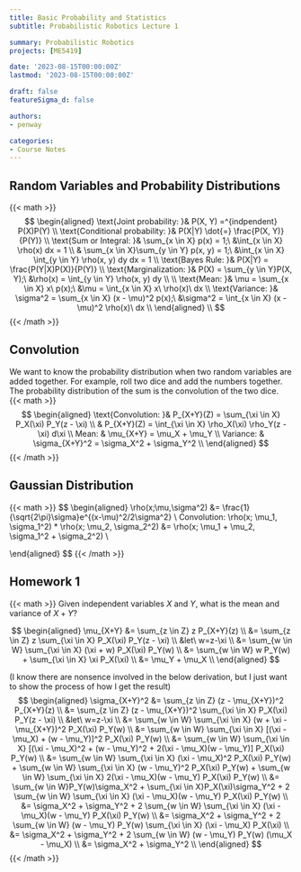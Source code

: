 ```yaml
---
title: Basic Probability and Statistics
subtitle: Probabilistic Robotics Lecture 1

summary: Probabilistic Robotics
projects: [ME5419]

date: '2023-08-15T00:00:00Z'
lastmod: '2023-08-15T00:00:00Z'

draft: false
featureSigma_d: false

authors:
- penway

categories:
- Course Notes
---
```


## Random Variables and Probability Distributions
{{< math >}}
$$
\begin{aligned}
\text{Joint probability: }& P(X, Y) =^{indpendent} P(X)P(Y) \\
\text{Conditional probability: }& P(X|Y) \dot{=} \frac{P(X, Y)}{P(Y)} \\
\text{Sum or Integral: }& \sum_{x \in X} p(x) = 1;\ &\int_{x \in X} \rho(x) dx = 1 \\
& \sum_{x \in X}\sum_{y \in Y} p(x, y) = 1;\ &\int_{x \in X} \int_{y \in Y} \rho(x, y) dy dx = 1 \\
\text{Bayes Rule: }& P(X|Y) = \frac{P(Y|X)P(X)}{P(Y)} \\
\text{Marginalization: }& P(X) = \sum_{y \in Y}P(X, Y);\ &\rho(x) = \int_{y \in Y} \rho(x, y) dy \\ \\
\text{Mean: }& \mu = \sum_{x \in X} x\ p(x);\ &\mu = \int_{x \in X} x\ \rho(x)\ dx \\
\text{Variance: }& \sigma^2 = \sum_{x \in X} (x - \mu)^2 p(x);\ &\sigma^2 = \int_{x \in X} (x - \mu)^2 \rho(x)\ dx \\
\end{aligned} \\
$$
{{< /math >}}

## Convolution
We want to know the probability distribution when two random variables are added together. For example, roll two dice and add the numbers together. The probability distribution of the sum is the convolution of the two dice.
{{< math >}}
$$
\begin{aligned}
\text{Convolution: }& P_{X+Y}(Z) = \sum_{\xi \in X} P_X(\xi) P_Y(z - \xi) \\
& P_{X+Y}(Z) = \int_{\xi \in X} \rho_X(\xi) \rho_Y(z - \xi) d\xi \\
Mean: & \mu_{X+Y} = \mu_X + \mu_Y \\
Variance: & \sigma_{X+Y}^2 = \sigma_X^2 + \sigma_Y^2 \\
\end{aligned}
$$
{{< /math >}}

## Gaussian Distribution
{{< math >}}
$$
\begin{aligned}
\rho(x;\mu,\sigma^2) &= \frac{1}{\sqrt{2\pi}\sigma}e^{(x-\mu)^2/2\sigma^2} \\
Convolution: \rho(x; \mu_1, \sigma_1^2) * \rho(x; \mu_2, \sigma_2^2) &= \rho(x; \mu_1 + \mu_2, \sigma_1^2 + \sigma_2^2) \\

\end{aligned}
$$
{{< /math >}}

## Homework 1
{{< math >}}
Given independent variables $X$ and $Y$, what is the mean and variance of $X+Y$?

$$
\begin{aligned}
\mu_{X+Y} &= \sum_{z \in Z} z P_{X+Y}(z) \\
&= \sum_{z \in Z} z \sum_{\xi \in X} P_X(\xi) P_Y(z - \xi) \\
&let\ w=z-\xi \\
&= \sum_{w \in W} \sum_{\xi \in X} (\xi + w) P_X(\xi) P_Y(w) \\
&= \sum_{w \in W} w P_Y(w) + \sum_{\xi \in X} \xi P_X(\xi) \\
&= \mu_Y + \mu_X \\
\end{aligned}
$$

(I know there are nonsence involved in the below derivation, but I just want to show the process of how I get the result)
$$
\begin{aligned}
\sigma_{X+Y}^2 &= \sum_{z \in Z} (z - \mu_{X+Y})^2 P_{X+Y}(z) \\
&= \sum_{z \in Z} (z - \mu_{X+Y})^2 \sum_{\xi \in X} P_X(\xi) P_Y(z - \xi) \\
&let\ w=z-\xi \\
&= \sum_{w \in W} \sum_{\xi \in X} (w + \xi - \mu_{X+Y})^2 P_X(\xi) P_Y(w) \\
&= \sum_{w \in W} \sum_{\xi \in X} [(\xi - \mu_X) + (w - \mu_Y)]^2 P_X(\xi) P_Y(w) \\
&= \sum_{w \in W} \sum_{\xi \in X} [(\xi - \mu_X)^2 + (w - \mu_Y)^2 + 2(\xi - \mu_X)(w - \mu_Y)] P_X(\xi) P_Y(w) \\
&= \sum_{w \in W} \sum_{\xi \in X} (\xi - \mu_X)^2 P_X(\xi) P_Y(w) + \sum_{w \in W} \sum_{\xi \in X} (w - \mu_Y)^2 P_X(\xi) P_Y(w) + \sum_{w \in W} \sum_{\xi \in X} 2(\xi - \mu_X)(w - \mu_Y) P_X(\xi) P_Y(w) \\
&= \sum_{w \in W}P_Y(w)\sigma_X^2 + \sum_{\xi \in X}P_X(\xi)\sigma_Y^2 + 2 \sum_{w \in W} \sum_{\xi \in X} (\xi - \mu_X)(w - \mu_Y) P_X(\xi) P_Y(w) \\
&= \sigma_X^2 + \sigma_Y^2 + 2 \sum_{w \in W} \sum_{\xi \in X} (\xi - \mu_X)(w - \mu_Y) P_X(\xi) P_Y(w) \\
&= \sigma_X^2 + \sigma_Y^2 + 2 \sum_{w \in W} (w - \mu_Y) P_Y(w) \sum_{\xi \in X} (\xi - \mu_X) P_X(\xi) \\
&= \sigma_X^2 + \sigma_Y^2 + 2 \sum_{w \in W} (w - \mu_Y) P_Y(w) (\mu_X - \mu_X) \\
&= \sigma_X^2 + \sigma_Y^2 \\
\end{aligned}
$$
{{< /math >}}

